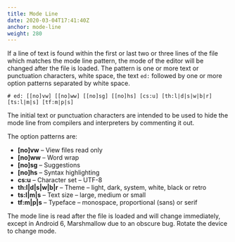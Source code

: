 ```yaml
---
title: Mode Line
date: 2020-03-04T17:41:40Z
anchor: mode-line
weight: 280
---
```


If a line of text is found within the first or last two or three lines
of the file which matches the mode line pattern, the mode of the
editor will be changed after the file is loaded.  The pattern is one
or more text or punctuation characters, white space, the text `ed:`
followed by one or more option patterns separated by white space.

    # ed: [[no]vw] [[no]ww] [[no]sg] [[no]hs] [cs:u] [th:l|d|s|w|b|r] [ts:l|m|s] [tf:m|p|s]

The initial text or punctuation characters are intended to be used to
hide the mode line from compilers and interpreters by commenting it
out.

The option patterns are:

 * **[no]vw** &ndash; View files read only
 * **[no]ww** &ndash; Word wrap
 * **[no]sg** &ndash; Suggestions
 * **[no]hs** &ndash; Syntax highlighting
 * **cs:u** &ndash; Character set &ndash; UTF-8
 * **th:l|d|s|w|b|r** &ndash; Theme &ndash; light, dark, system,
   white, black or retro
 * **ts:l|m|s** &ndash; Text size &ndash; large, medium or small
 * **tf:m|p|s** &ndash; Typeface &ndash; monospace, proportional
   (sans) or serif

The mode line is read after the file is loaded and will change
immediately, except in Android 6, Marshmallow due to an obscure
bug. Rotate the device to change mode.
